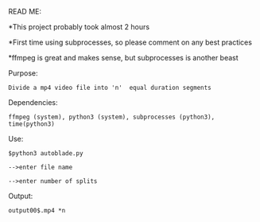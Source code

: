 READ ME:

*This project probably took almost 2 hours

*First time using subprocesses, so please comment on any best practices

*ffmpeg is great and makes sense, but subprocesses is another beast


Purpose:

	Divide a mp4 video file into 'n'  equal duration segments


Dependencies:

	ffmpeg (system), python3 (system), subprocesses (python3), time(python3)


Use:

	$python3 autoblade.py

	-->enter file name

	-->enter number of splits


Output:

	output00$.mp4 *n
